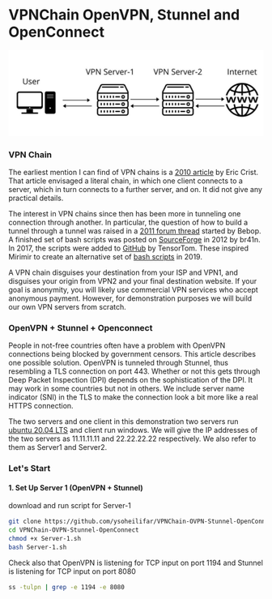 # VPNChain OpenVPN, Stunnel and OpenConnect

<img src="img/vpn-chain.jpeg">

### VPN Chain
The earliest mention I can find of VPN chains is a [2010 article](https://secure-computing.net/wiki/index.php/OpenVPN/VpnChains) by Eric Crist. That article envisaged a literal chain, in which one client connects to a server, which in turn connects to a further server, and on. It did not give any practical details.

The interest in VPN chains since then has been more in tunneling one connection through another. In particular, the question of how to build a tunnel through a tunnel was raised in a [2011 forum thread](https://forums.openvpn.net/viewtopic.php?t=7483) started by Bebop. A finished set of bash scripts was posted on [SourceForge](https://sourceforge.net/p/vpnchains/wiki/Home/) in 2012 by br41n. In 2017, the scripts were added to [GitHub](https://github.com/bitnom/VPN-Chain) by TensorTom. These inspired Mirimir to create an alternative set of [bash scripts](https://github.com/mirimir/vpnchains) in 2019.

A VPN chain disguises your destination from your ISP and VPN1, and disguises your origin from VPN2 and your final destination website. If your goal is anonymity, you will likely use commercial VPN services who accept anonymous payment. However, for demonstration purposes we will build our own VPN servers from scratch.

### OpenVPN + Stunnel + Openconnect
People in not-free countries often have a problem with OpenVPN connections being blocked by government censors. This article describes one possible solution. OpenVPN is tunneled through Stunnel, thus resembling a TLS connection on port 443. Whether or not this gets through Deep Packet Inspection (DPI) depends on the sophistication of the DPI. It may work in some countries but not in others. We include server name indicator (SNI) in the TLS to make the connection look a bit more like a real HTTPS connection.

The two servers and one client in this demonstration two servers run [ubuntu 20.04 LTS](https://releases.ubuntu.com/focal/) and client run windows. We will give the IP addresses of the two servers as 11.11.11.11 and 22.22.22.22 respectively. We also refer to them as Server1 and Server2.

### Let's Start
#### 1. Set Up Server 1 (OpenVPN + Stunnel)
download and run script for Server-1
```bash script
git clone https://github.com/ysoheilifar/VPNChain-OVPN-Stunnel-OpenConnect.git
cd VPNChain-OVPN-Stunnel-OpenConnect
chmod +x Server-1.sh
bash Server-1.sh
```
Check also that OpenVPN is listening for TCP input on port 1194 and Stunnel is listening for TCP input on port 8080
```bash script
ss -tulpn | grep -e 1194 -e 8080
```
